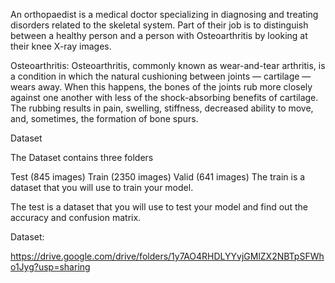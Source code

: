 An orthopaedist is a medical doctor specializing in diagnosing and treating disorders related to the skeletal system. Part of their job is to distinguish between a healthy person and a person with Osteoarthritis by looking at their knee X-ray images.



Osteoarthritis: Osteoarthritis, commonly known as wear-and-tear arthritis, is a condition in which the natural cushioning between joints — cartilage — wears away. When this happens, the bones of the joints rub more closely against one another with less of the shock-absorbing benefits of cartilage. The rubbing results in pain, swelling, stiffness, decreased ability to move, and, sometimes, the formation of bone spurs.



Dataset 

The Dataset contains three folders 

Test (845 images)
Train (2350 images)
Valid (641 images)
The train is a dataset that you will use to train your model.

The test is a dataset that you will use to test your model and find out the accuracy and confusion matrix.


Dataset: 



https://drive.google.com/drive/folders/1y7AO4RHDLYYvjGMlZX2NBTpSFWho1Jyg?usp=sharing

